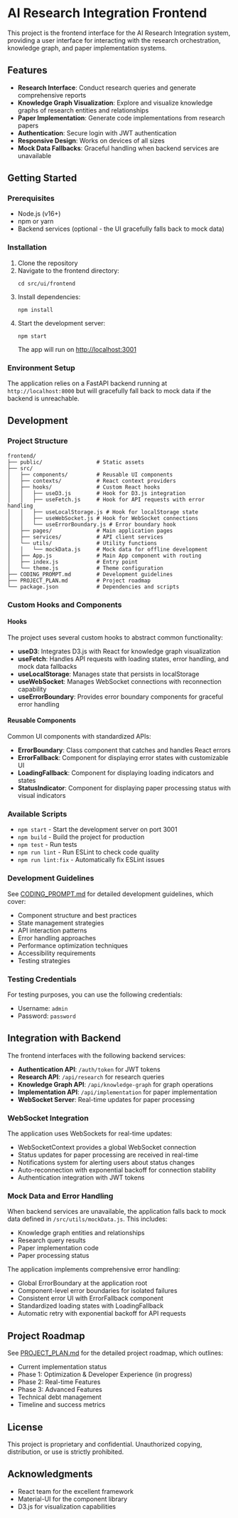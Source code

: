 # AI Research Integration Frontend

This project is the frontend interface for the AI Research Integration system, providing a user interface for interacting with the research orchestration, knowledge graph, and paper implementation systems.

## Features

- **Research Interface**: Conduct research queries and generate comprehensive reports
- **Knowledge Graph Visualization**: Explore and visualize knowledge graphs of research entities and relationships
- **Paper Implementation**: Generate code implementations from research papers
- **Authentication**: Secure login with JWT authentication
- **Responsive Design**: Works on devices of all sizes
- **Mock Data Fallbacks**: Graceful handling when backend services are unavailable

## Getting Started

### Prerequisites

- Node.js (v16+)
- npm or yarn
- Backend services (optional - the UI gracefully falls back to mock data)

### Installation

1. Clone the repository
2. Navigate to the frontend directory:
   ```
   cd src/ui/frontend
   ```
3. Install dependencies:
   ```
   npm install
   ```
4. Start the development server:
   ```
   npm start
   ```
   The app will run on [http://localhost:3001](http://localhost:3001)

### Environment Setup

The application relies on a FastAPI backend running at `http://localhost:8000` but will gracefully fall back to mock data if the backend is unreachable.

## Development

### Project Structure

```
frontend/
├── public/                 # Static assets
├── src/
│   ├── components/         # Reusable UI components
│   ├── contexts/           # React context providers
│   ├── hooks/              # Custom React hooks 
│   │   ├── useD3.js        # Hook for D3.js integration
│   │   ├── useFetch.js     # Hook for API requests with error handling
│   │   ├── useLocalStorage.js # Hook for localStorage state
│   │   ├── useWebSocket.js # Hook for WebSocket connections
│   │   └── useErrorBoundary.js # Error boundary hook
│   ├── pages/              # Main application pages
│   ├── services/           # API client services
│   └── utils/              # Utility functions
│   │   └── mockData.js     # Mock data for offline development
│   ├── App.js              # Main App component with routing
│   ├── index.js            # Entry point
│   └── theme.js            # Theme configuration
├── CODING_PROMPT.md        # Development guidelines
├── PROJECT_PLAN.md         # Project roadmap
└── package.json            # Dependencies and scripts
```

### Custom Hooks and Components

#### Hooks

The project uses several custom hooks to abstract common functionality:

- **useD3**: Integrates D3.js with React for knowledge graph visualization
- **useFetch**: Handles API requests with loading states, error handling, and mock data fallbacks
- **useLocalStorage**: Manages state that persists in localStorage
- **useWebSocket**: Manages WebSocket connections with reconnection capability
- **useErrorBoundary**: Provides error boundary components for graceful error handling

#### Reusable Components

Common UI components with standardized APIs:

- **ErrorBoundary**: Class component that catches and handles React errors
- **ErrorFallback**: Component for displaying error states with customizable UI
- **LoadingFallback**: Component for displaying loading indicators and states
- **StatusIndicator**: Component for displaying paper processing status with visual indicators

### Available Scripts

- `npm start` - Start the development server on port 3001
- `npm build` - Build the project for production
- `npm test` - Run tests
- `npm run lint` - Run ESLint to check code quality
- `npm run lint:fix` - Automatically fix ESLint issues

### Development Guidelines

See [CODING_PROMPT.md](./CODING_PROMPT.md) for detailed development guidelines, which cover:

- Component structure and best practices
- State management strategies
- API interaction patterns
- Error handling approaches
- Performance optimization techniques
- Accessibility requirements
- Testing strategies

### Testing Credentials

For testing purposes, you can use the following credentials:
- Username: `admin` 
- Password: `password`

## Integration with Backend

The frontend interfaces with the following backend services:

- **Authentication API**: `/auth/token` for JWT tokens
- **Research API**: `/api/research` for research queries
- **Knowledge Graph API**: `/api/knowledge-graph` for graph operations
- **Implementation API**: `/api/implementation` for paper implementation
- **WebSocket Server**: Real-time updates for paper processing

### WebSocket Integration

The application uses WebSockets for real-time updates:

- WebSocketContext provides a global WebSocket connection
- Status updates for paper processing are received in real-time
- Notifications system for alerting users about status changes
- Auto-reconnection with exponential backoff for connection stability
- Authentication integration with JWT tokens

### Mock Data and Error Handling

When backend services are unavailable, the application falls back to mock data defined in `/src/utils/mockData.js`. This includes:

- Knowledge graph entities and relationships
- Research query results
- Paper implementation code
- Paper processing status

The application implements comprehensive error handling:

- Global ErrorBoundary at the application root
- Component-level error boundaries for isolated failures
- Consistent error UI with ErrorFallback component
- Standardized loading states with LoadingFallback
- Automatic retry with exponential backoff for API requests

## Project Roadmap

See [PROJECT_PLAN.md](./PROJECT_PLAN.md) for the detailed project roadmap, which outlines:

- Current implementation status
- Phase 1: Optimization & Developer Experience (in progress)
- Phase 2: Real-time Features
- Phase 3: Advanced Features
- Technical debt management
- Timeline and success metrics

## License

This project is proprietary and confidential. Unauthorized copying, distribution, or use is strictly prohibited.

## Acknowledgments

- React team for the excellent framework
- Material-UI for the component library
- D3.js for visualization capabilities